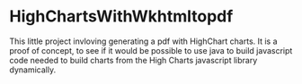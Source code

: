 # HighChartsWithWkhtmltopdf

This little project invloving generating a pdf with HighChart charts. It is a proof of concept, to see if it would be possible to use java to build javascript code needed to build charts from the High Charts javascript library dynamically. 
